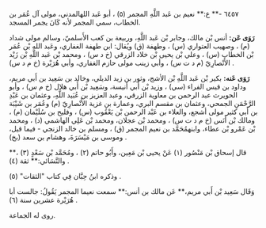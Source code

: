 ٦٤٥٧ -** ع:** نعيم بن عَبد اللَّهِ المجمر (٥) ، أبو عَبد اللهالمدني، مولى آل عُمَر بن الخطاب، سمي المجمر لأنه كَانَ يجمر المسجد.

**رَوَى عَن:** أنس بْن مالك، وجابر بْن عَبد اللَّهِ، وربيعة بن كعب الأَسلميّ، وسالم مولى شداد (م) ، وصهيب العتواري (س) ، وطهفة (ق) ويُقال: ابن طهفة الغفاري، وعَبد الله بْن عُمَر بْن الخطاب (س) ، وعلي بْن يحيى بْن خلاد الزرقي (خ د س) ، ومحمد بْن عَبد اللَّهِ بْن زَيْد الأَنْصارِيّ (م د ت س) ، وأبي زينب مولى حازم الغفاري، وأبي هُرَيْرة (خ م د س) .

**رَوَى عَنه:** بكير بْن عَبد اللَّهِ بْن الأشج، وثور بن زيد الديلي، وخالد بن سَعِيد بن أَبي مريم، وداود بن قيس الفراء (سي) ، وزيد بْن أَبي أنيسة، وسَعِيد بْن أَبي هلال (خ م س) ، وأبو الحويرث عبد الرحمن بن معاوية الزرقي، وعبد العزيز بن عُبَيد اللَّهِ، وعثمان بن عَبْدِ الرَّحْمَنِ الجمحي، وعثمان بن مقسم البري، وعمارة بن غزية الأَنْصارِيّ (م) وعُمَر بن شَيْبَة بن أَبي كثير مولى أشجع، والعلاء بن عَبْد الرحمن بْن يَعْقُوب (س) ، وفليح بن سُلَيْمان (م) ، ومالك بْن أَنَس (خ م د ت س) ، ومحمد بْن عجلان، ومحمد بْن عَلِي الهاشمي (د) ، ومحمد بْن عَمْرو بْن عطاء، وابنهمُحَمَّد بن نعيم المجمر (ق) ، ومسلم بن خالد الزنجي - فيما قيل، وموسى بن مَيْسَرَةَ، وهشام بن سعد (بخ) .

قال إسحاق بْن مَنْصُور (١) عَنْ يحيى بْن مَعِين، وأَبُو حاتم (٢) ، ومُحَمَّد بْن سَعْدٍ (٣) ،** والنَّسَائي:** ثقة (٤) .

وذكره ابنُ حِبَّان فِي كتاب "الثقات" (٥) .

وَقَال سَعِيد بْن أَبي مريم،** عَن مالك بن أنس:** سمعت نعيما المجمر يَقُولُ: جالست أبا هُرَيْرة عشرين سنة (٦) .

روى له الجماعة.